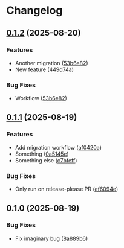 # Changelog

## [0.1.2](https://github.com/ecmwf-lab/ci-playground/compare/0.1.1...0.1.2) (2025-08-20)


### Features

* Another migration ([53b6e82](https://github.com/ecmwf-lab/ci-playground/commit/53b6e82b16bf26c4fc4cdee9518e2e8937aa6d73))
* New feature ([449d74a](https://github.com/ecmwf-lab/ci-playground/commit/449d74add72e0b81f494a7aca0985cbe9a06f4f5))


### Bug Fixes

* Workflow ([53b6e82](https://github.com/ecmwf-lab/ci-playground/commit/53b6e82b16bf26c4fc4cdee9518e2e8937aa6d73))

## [0.1.1](https://github.com/ecmwf-lab/github-playground/compare/0.1.0...0.1.1) (2025-08-19)


### Features

* Add migration workflow ([af0420a](https://github.com/ecmwf-lab/github-playground/commit/af0420abf9f48c2b17d83de1a16267a4b872119e))
* Something ([0a5145e](https://github.com/ecmwf-lab/github-playground/commit/0a5145efe142a229362928a2a5ea0d81e79ce16c))
* Something else ([c7bfeff](https://github.com/ecmwf-lab/github-playground/commit/c7bfeffe28612b1c24c88866e2b2f2af214acb74))


### Bug Fixes

* Only run on release-please PR ([ef6094e](https://github.com/ecmwf-lab/github-playground/commit/ef6094ea7a66c74fdebc9f4d78fdb25957e15e68))

## 0.1.0 (2025-08-19)


### Bug Fixes

* Fix imaginary bug ([8a889b6](https://github.com/ecmwf-lab/github-playground/commit/8a889b67529edfb22e29ff68d42791127fdffe1d))
